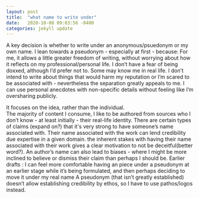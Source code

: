 ```yaml
---
layout: post
title:  "what name to write under"
date:   2020-10-08 09:03:56 -0400
categories: jekyll update
---
```

A key decision is whether to write under an anonymous/psuedonym or my own name.
I lean towards a pseudonym - especially at first - because:
For me, it allows a little greater freedom of writing, without worrying about how it reflects on my professional/personal life. I don’t have a fear of being doxxed, although I’d prefer not to. Some may know me in real life.  I don’t intend to write about things that would harm my reputation or I’m scared to be associated with  - nevertheless the separation greatly appeals to me.  I can use personal anecdotes with non-specific details without feeling like I’m oversharing publicly.

It focuses on the idea, rather than the individual.   
The majority of content I consume, I like to be authored from sources who I don’t know - at least initially - their real-life identity.
There are certain types of claims (expand on?) that it's very strong to have someone’s name associated with. 
Their name associated with the work can lend credibility due expertise in a given domain.
the inherent stakes with having their name associated with their work gives a clear motivation to not be deceitful(better word?). 
An author’s name can also lead to biases - where I might be more inclined to believe or dismiss their claim than perhaps I should be.
Earlier drafts : I can feel more comfortable having an piece under a pseudonym at an earlier stage while it’s being formulated, and then perhaps deciding to move it under my real name
A pseudonym (that isn’t greatly established) doesn’t allow establishing credibility by ethos, so I have to use pathos/logos instead.


[jekyll-docs]: https://jekyllrb.com/docs/home
[jekyll-gh]:   https://github.com/jekyll/jekyll
[jekyll-talk]: https://talk.jekyllrb.com/
